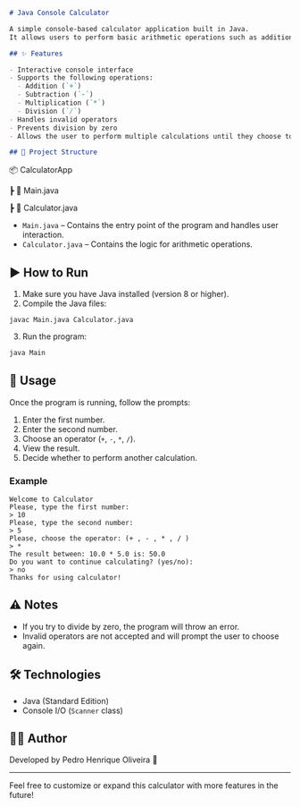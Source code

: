 ```markdown
# Java Console Calculator

A simple console-based calculator application built in Java.  
It allows users to perform basic arithmetic operations such as addition, subtraction, multiplication, and division.

## ✨ Features

- Interactive console interface
- Supports the following operations:
  - Addition (`+`)
  - Subtraction (`-`)
  - Multiplication (`*`)
  - Division (`/`)
- Handles invalid operators
- Prevents division by zero
- Allows the user to perform multiple calculations until they choose to exit

## 📂 Project Structure

```

📦 CalculatorApp

┣ 📜 Main.java

┣ 📜 Calculator.java


- `Main.java` – Contains the entry point of the program and handles user interaction.
- `Calculator.java` – Contains the logic for arithmetic operations.

## ▶️ How to Run

1. Make sure you have Java installed (version 8 or higher).
2. Compile the Java files:

````
javac Main.java Calculator.java
````

3. Run the program:

```bash
java Main
```

## 📌 Usage

Once the program is running, follow the prompts:

1. Enter the first number.
2. Enter the second number.
3. Choose an operator (`+`, `-`, `*`, `/`).
4. View the result.
5. Decide whether to perform another calculation.

### Example

```
Welcome to Calculator
Please, type the first number:
> 10
Please, type the second number:
> 5
Please, choose the operator: (+ , - , * , / )
> *
The result between: 10.0 * 5.0 is: 50.0
Do you want to continue calculating? (yes/no):
> no
Thanks for using calculator!
```

## ⚠️ Notes

* If you try to divide by zero, the program will throw an error.
* Invalid operators are not accepted and will prompt the user to choose again.

## 🛠️ Technologies

* Java (Standard Edition)
* Console I/O (`Scanner` class)

## 🧑‍💻 Author

Developed by Pedro Henrique Oliveira 💜

---

Feel free to customize or expand this calculator with more features in the future!